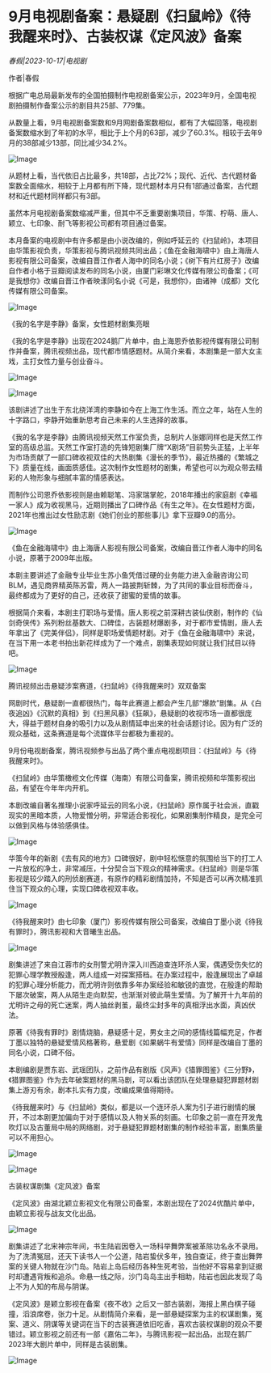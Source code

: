 # 9月电视剧备案：悬疑剧《扫鼠岭》《待我醒来时》、古装权谋《定风波》备案

*春假|2023-10-17|电视剧*

作者|春假

根据广电总局最新发布的全国拍摄制作电视剧备案公示，2023年9月，全国电视剧拍摄制作备案公示的剧目共25部、779集。

从数量上看，9月电视剧备案数和9月网剧备案数相似，都有了大幅回落，电视剧备案数缩水到了年初的水平，相比于上个月的63部，减少了60.3%。相较于去年9月的38部减少13部，同比减少34.2%。

![Image](https://p3-sign.toutiaoimg.com/tos-cn-i-6w9my0ksvp/9512420b764642f1b13f8b920cdf3ccd~tplv-tt-origin-asy2:5aS05p2hQOWoseS5kOi1hOacrOiuug==.image?_iz=58558&from=article.pc_detail&x-expires=1698222012&x-signature=7OxXrDNLyoq5eSzS1FUo64w2owU%3D)

从题材上看，当代依旧占比最多，共18部，占比72%；现代、近代、古代题材备案数全面缩水，相较于上月都有所下降，现代题材本月只有1部通过备案，古代题材和近代题材同样都只有3部。

虽然本月电视剧备案数缩减严重，但其中不乏重要剧集项目，华策、柠萌、唐人、颖立、七印象、耐飞等影视公司都有项目通过备案。

本月备案的电视剧中有许多都是由小说改编的，例如呼延云的《扫鼠岭》，本项目由华策影视负责，华策影视与腾讯视频共同出品；《鱼在金融海啸中》由上海唐人影视有限公司备案，改编自晋江作者人海中的同名小说；《树下有片红房子》改编自作者小格于豆瓣阅读发布的同名小说，由厦门彩琳文化传媒有限公司备案；《可是我想你》改编自晋江作者映漾同名小说《可是，我想你》，由诸神（成都）文化传媒有限公司备案。

![Image](https://p3-sign.toutiaoimg.com/tos-cn-i-6w9my0ksvp/2c2cda27c91344628994c202720e92a3~tplv-tt-origin-asy2:5aS05p2hQOWoseS5kOi1hOacrOiuug==.image?_iz=58558&from=article.pc_detail&x-expires=1698222012&x-signature=Oz72CBrm5ig%2FrOJ77oF2B8tHPSQ%3D)

《我的名字是李静》备案，女性题材剧集亮眼

《我的名字是李静》出现在2024鹅厂片单中，由上海恩乔依影视传媒有限公司制作并备案，腾讯视频出品，现代都市情感题材。从简介来看，本剧集是一部大女主戏，主打女性力量与创业奋斗。

![Image](https://p3-sign.toutiaoimg.com/tos-cn-i-6w9my0ksvp/640b31c0f3f64a96aa216048cb69f889~tplv-tt-origin-asy2:5aS05p2hQOWoseS5kOi1hOacrOiuug==.image?_iz=58558&from=article.pc_detail&x-expires=1698222012&x-signature=Uj4u4G6GB%2BL%2FmNy6Hih4B3FzsBw%3D)

![Image](https://p3-sign.toutiaoimg.com/tos-cn-i-6w9my0ksvp/5a64d98e220e4fa896c38bb123b8ed63~tplv-tt-origin-asy2:5aS05p2hQOWoseS5kOi1hOacrOiuug==.image?_iz=58558&from=article.pc_detail&x-expires=1698222012&x-signature=AeR1C5c38ojuHIzoWrTTfTMpxOU%3D)

该剧讲述了出生于东北绕洋湾的李静如今在上海工作生活。而立之年，站在人生的十字路口，李静开始重新思考自己未来的人生选择的故事。

《我的名字是李静》由腾讯视频天然工作室负责，总制片人张娜同样也是天然工作室的高级总监。天然工作室打造的先锋短剧集厂牌“X剧场”目前势头正猛，上半年为市场贡献了一部口碑收视双佳的大热剧集《漫长的季节》，最近热播的《繁城之下》质量在线，画面质感佳。这次制作女性题材的剧集，希望也可以为观众带去精彩的人物形象与细腻丰富的情感表达。

而制作公司恩乔依影视则是由赖聪笔、冯家瑞掌舵，2018年播出的家庭剧《幸福一家人》成为收视黑马，近期则播出了口碑作品《有生之年》。在女性题材方面，2021年也推出过女性励志剧《她们创业的那些事儿》拿下豆瓣9.0的高分。

![Image](https://p3-sign.toutiaoimg.com/tos-cn-i-6w9my0ksvp/6cd9419b501b4dcdb2c83a05f714d9ae~tplv-tt-origin-asy2:5aS05p2hQOWoseS5kOi1hOacrOiuug==.image?_iz=58558&from=article.pc_detail&x-expires=1698222012&x-signature=QNpHmLKuNmrodpyH61OAb6ciz0c%3D)

《鱼在金融海啸中》由上海唐人影视有限公司备案，改编自晋江作者人海中的同名小说，原著于2009年出版。

本剧主要讲述了金融专业毕业生苏小鱼凭借过硬的业务能力进入金融咨询公司BLM，遇见商界精英陈苏雷，两人一路披荆斩棘，为了共同的事业目标而奋斗，最终都成为了更好的自己，还收获了甜蜜的爱情的故事。

根据简介来看，本剧主打职场与爱情。唐人影视之前深耕古装仙侠剧，制作的《仙剑奇侠传》系列粉丝基数大、口碑佳，古装题材爆剧多，对于都市爱情剧，唐人去年拿出了《完美伴侣》，同样是职场爱情题材剧。对于《鱼在金融海啸中》来说，在当下用一本老书拍出新花样成为了一个难点，剧集表现如何就让我们拭目以待吧。

![Image](https://p3-sign.toutiaoimg.com/tos-cn-i-6w9my0ksvp/d404e2f4b5844a26a2e322d1ba82d91d~tplv-tt-origin-asy2:5aS05p2hQOWoseS5kOi1hOacrOiuug==.image?_iz=58558&from=article.pc_detail&x-expires=1698222012&x-signature=RgZP6b2TUeK5QpduARs0wrYt%2FGY%3D)

腾讯视频出击悬疑涉案赛道，《扫鼠岭》《待我醒来时》双双备案

网剧时代，悬疑剧一直都很热门，每年此赛道上都会产生几部“爆款”剧集。从《白夜追凶》《沉默的真相》到《扫黑风暴》《狂飙》，悬疑剧的收视市场一直都很庞大，得益于题材自身的吸引力以及从剧情延申出来的社会话题讨论。因为有广泛的观众基础，这条赛道是每个流媒体平台都极为重视的。

9月份电视剧备案，腾讯视频参与出品了两个重点电视剧项目：《扫鼠岭》与《待我醒来时》。

《扫鼠岭》由华策橄榄文化传媒（海南）有限公司备案，腾讯视频和华策影视出品，有望在今年年内开机。

本剧改编自著名推理小说家呼延云的同名小说，《扫鼠岭》原作属于社会派，直戳现实的黑暗本质，人物爱憎分明，非常适合影视化，如果剧集制作精良，是完全可以做到风格与体验感俱佳。

![Image](https://p3-sign.toutiaoimg.com/tos-cn-i-6w9my0ksvp/b3edc04852084c1e979b23ea1695048b~tplv-tt-origin-asy2:5aS05p2hQOWoseS5kOi1hOacrOiuug==.image?_iz=58558&from=article.pc_detail&x-expires=1698222012&x-signature=XgEcVGw2ZAH4estU0Gi0%2BtRh3aA%3D)

华策今年的新剧《去有风的地方》口碑很好，剧中轻松惬意的氛围给当下的打工人一片放松的净土，非常减压，十分契合当下观众的精神需求。《扫鼠岭》则是华策影视是较少踏入的刑侦剧赛道，有原作的精彩剧情加持，不知是否可以再次精准抓住当下观众的心理，实现口碑收视双丰收。

![Image](https://p3-sign.toutiaoimg.com/tos-cn-i-6w9my0ksvp/0c2f76b6fb72489b9221d5e566d358ee~tplv-tt-origin-asy2:5aS05p2hQOWoseS5kOi1hOacrOiuug==.image?_iz=58558&from=article.pc_detail&x-expires=1698222012&x-signature=yTV9%2BbV4y30hrr%2FfdMmlPKRTsjk%3D)

《待我醒来时》由七印象（厦门）影视传媒有限公司备案，改编自丁墨小说《待我有罪时》，腾讯影视和大音曦生出品。

![Image](https://p3-sign.toutiaoimg.com/tos-cn-i-6w9my0ksvp/4a3e1526c8604a9590c944a705d95de5~tplv-tt-origin-asy2:5aS05p2hQOWoseS5kOi1hOacrOiuug==.image?_iz=58558&from=article.pc_detail&x-expires=1698222012&x-signature=C31rsrchrA%2FJ%2BrJsjyHv2b2R7KA%3D)

剧集讲述了来自江蓉市的女刑警尤明许深入川西追查连环杀人案，偶遇受伤失忆的犯罪心理学教授殷逢，两人组成一对探案搭档。在办案过程中，殷逢展现出了卓越的犯罪心理分析能力，而尤明许则依靠多年办案经验和敏锐的直觉，在殷逢的帮助下屡次破案，两人从陌生走向默契，也渐渐对彼此萌生爱情。为了解开十九年前的尤明许之母的死亡迷案，两人抽丝剥茧，最终尘封多年的真相浮出水面，真凶伏法。

原著《待我有罪时》剧情烧脑，悬疑感十足，男女主之间的感情线篇幅充足，作者丁墨以独特的悬疑爱情风格著称，悬爱剧《如果蜗牛有爱情》同样是改编自丁墨的同名小说，口碑不俗。

本剧编剧是贾东岩、武瑶团队，之前作品有剧版《风声》《猎罪图鉴》《三分野》，《猎罪图鉴》作为去年破案题材的黑马剧，可以看出该团队在处理悬疑犯罪题材剧集上游刃有余，剧本扎实有力度，改编成果值得期待。

《待我醒来时》与《扫鼠岭》类似，都是以一个连环杀人案为引子进行剧情的展开，不过本剧更加偏向于对于感情以及人物关系的刻画。七印象之前一直在开发鬼吹灯以及古董局中局的网络剧，对于悬疑犯罪题材剧集的制作经验丰富，剧集质量可以不用担心。

![Image](https://p3-sign.toutiaoimg.com/tos-cn-i-6w9my0ksvp/4739c54fdcfc4bd59e1ea3eb18d3eb64~tplv-tt-origin-asy2:5aS05p2hQOWoseS5kOi1hOacrOiuug==.image?_iz=58558&from=article.pc_detail&x-expires=1698222012&x-signature=ActEwUDEWOufKMsgDWnCel12GEg%3D)

![Image](https://p3-sign.toutiaoimg.com/tos-cn-i-6w9my0ksvp/c357f349cca6499f95e4b9f4ee2ca14c~tplv-tt-origin-asy2:5aS05p2hQOWoseS5kOi1hOacrOiuug==.image?_iz=58558&from=article.pc_detail&x-expires=1698222012&x-signature=eS%2BbrGqAVtmSgo9JetHoG84H6H4%3D)

古装权谋剧集《定风波》备案

《定风波》由湖北颖立影视文化有限公司备案，本剧出现在了2024优酷片单中，由颖立影视与战友文化出品。

![Image](https://p3-sign.toutiaoimg.com/tos-cn-i-6w9my0ksvp/1d34727914be4bf5853043d9cbcbd859~tplv-tt-origin-asy2:5aS05p2hQOWoseS5kOi1hOacrOiuug==.image?_iz=58558&from=article.pc_detail&x-expires=1698222012&x-signature=vfVGs4gl54LSdxMdlETUp9fE5Oc%3D)

剧集讲述了北宋神宗年间，书生陆岩因卷入一场科举舞弊案被革除功名永不录用。为了洗清冤屈，还天下读书人一个公道，陆岩蛰伏多年，独自查证，终于查出舞弊案的关键人物就在沙门岛。陆岩上岛后经历各种生死考验，当他好不容易拿到证据时却遭遇背叛和追杀。命悬一线之际，沙门岛岛主出手相助，陆岩也因此发现了岛上不为人知的布局与阴谋。

《定风波》是颖立影视在备案《夜不收》之后又一部古装剧，海报上黑白棋子碰撞，滔浪席卷，张力十足。从剧情简介来看，是一部悬疑探案为主的权谋剧集，冤案、道义、阴谋等关键词在当下的古装赛道依旧吃香，喜欢古装权谋剧的观众不要错过。颖立影视之前还有一部《嘉佑二年》，与腾讯影视一起出品，出现在鹅厂2023年大剧片单中，同样是古装剧集。

![Image](https://p3-sign.toutiaoimg.com/tos-cn-i-6w9my0ksvp/56a9e6252826445f880ff69023d25cb5~tplv-tt-origin-asy2:5aS05p2hQOWoseS5kOi1hOacrOiuug==.image?_iz=58558&from=article.pc_detail&x-expires=1698222012&x-signature=C8bRot2qT%2Bk3%2FeLJxIfgzn1%2BrRg%3D)

